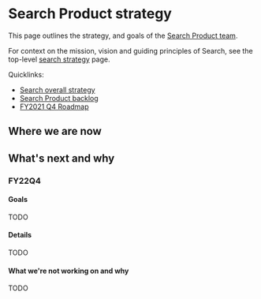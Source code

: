 # Search Product strategy

This page outlines the strategy, and goals of the [Search Product team](../../../../product-engineering/engineering/code-graph/search/product.md).

For context on the mission, vision and guiding principles of Search, see the top-level [search strategy](./index.md) page.

Quicklinks:

- [Search overall strategy](../index.md)
- [Search Product backlog](https://github.com/sourcegraph/sourcegraph/issues?q=is%3Aopen+is%3Aissue+label%3Ateam%2Fsearch-product/)
- [FY2021 Q4 Roadmap](https://app.productplan.com/pr/Gkvre8UGfdmM93rKHeVoGTP0ZboBns_s)

## Where we are now

## What's next and why

### FY22Q4

#### Goals

TODO

#### Details

TODO

#### What we're not working on and why

TODO
